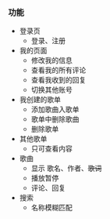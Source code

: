 ### 功能
+ 登录页
    - 登录、注册
+ 我的页面
    - 修改我的信息
    - 查看我的所有评论
    - 查看我收到的回复
    - 切换其他账号
+ 我创建的歌单
    - 添加歌曲入歌单
    - 歌单中删除歌曲
    - 删除歌单
+ 其他歌单
    - 只可查看内容
+ 歌曲
    - 显示 歌名、作者、~~歌词~~
    - 播放暂停
    - 评论、回复
+ 搜索
    - 名称模糊匹配
